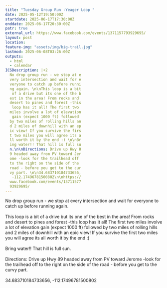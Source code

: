 ```yaml
---
title: "Tuesday Group Run -Yeager Loop "
date: 2025-05-12T19:50:00Z
startdate: 2025-06-17T17:30:00Z
enddate: 2025-06-17T20:30:00Z
patr: true
external_url: https://www.facebook.com/events/1371157793929695/
layout: post
location: 
feature-img: "assets/img/big-trail.jpg"
lastmod: 2025-06-08T03:26:00Z
outputs:
  - html
  - calendar
ICSDescription: |+2
  No drop group run - we stop at e  very intersection and wait for e  veryone to catch up before runni  ng again. \n\nThis loop is a bit   of a drive but its one of the b  est in the area! From rocks and   desert to pines and forest -this   loop has it all! The first two   miles involve a lot of elevation   gain (expect 1000 ft) followed   by two miles of rolling hills an  d 2 miles of downhill with an ep  ic view! If you survive the firs  t two miles you will agree its a  ll worth it by the end :) \n\nBr  ing water!! That hill is full su  n.\n\nDirections: Drive up Hwy 8  9 headed away from PV toward Jer  ome -look for the trailhead off   to the right on the side of the   road - before you get to the cur  vy part. \n\n34.683710184733656,   -112.17496781500802\n\nhttps://  www.facebook.com/events/13711577  93929695/
---
```


No drop group run - we stop at every intersection and wait for everyone to catch up before running again. <br>
  <br>
  This loop is a bit of a drive but its one of the best in the area! From rocks and desert to pines and forest -this loop has it all! The first two miles involve a lot of elevation gain (expect 1000 ft) followed by two miles of rolling hills and 2 miles of downhill with an epic view! If you survive the first two miles you will agree its all worth it by the end &#58;) <br>
  <br>
  Bring water!! That hill is full sun.<br>
  <br>
  Directions&#58; Drive up Hwy 89 headed away from PV toward Jerome -look for the trailhead off to the right on the side of the road - before you get to the curvy part. <br>
  <br>
  34.683710184733656, -112.17496781500802<br>
  <br>
  
